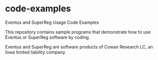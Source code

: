 # code-examples
Eventus and SuperReg Usage Code Examples

This repository contains sample programs that demonstrate how to use Eventus or SuperReg software by coding.

Eventus and SuperReg are software products of Cowan Research LC, an Iowa limited liability company. 
